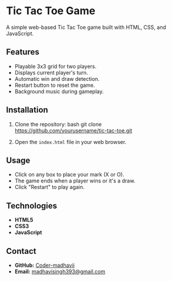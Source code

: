 # Tic Tac Toe Game

A simple web-based Tic Tac Toe game built with HTML, CSS, and JavaScript.

## Features

- Playable 3x3 grid for two players.
- Displays current player's turn.
- Automatic win and draw detection.
- Restart button to reset the game.
- Background music during gameplay.

## Installation

1. Clone the repository:
   bash
   git clone https://github.com/yourusername/tic-tac-toe.git
   
2. Open the `index.html` file in your web browser.

## Usage

- Click on any box to place your mark (X or O).
- The game ends when a player wins or it's a draw.
- Click "Restart" to play again.

## Technologies

- **HTML5**
- **CSS3**
- **JavaScript**

## Contact

- **GitHub:** [Coder-madhavii
](https://github.com/Coder-madhavii
)
- **Email:** madhavisingh393@gmail.com
```
